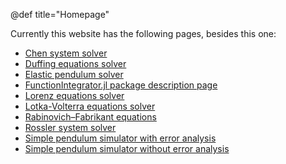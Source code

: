 @def title="Homepage"

Currently this website has the following pages, besides this one:

- [Chen system solver](/Chen/)
- [Duffing equations solver](/Duffing/)
- [Elastic pendulum solver](/elasticPendulum/)
- [FunctionIntegrator.jl package description page](/FunctionIntegrator/)
- [Lorenz equations solver](/Lorenz/)
- [Lotka-Volterra equations solver](/LotkaVolterra/)
- [Rabinovich–Fabrikant equations](/RabinovichFabrikant/)
- [Rossler system solver](/Rossler/)
- [Simple pendulum simulator with error analysis](/simplePendulum/wErrorAnalysis/)
- [Simple pendulum simulator without error analysis](/simplePendulum/woErrorAnalysis/)
